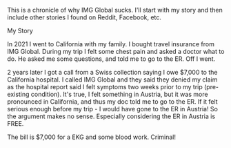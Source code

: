 ---
---

This is a chronicle of why IMG Global sucks. I'll start with my story and then include other stories I found on Reddit, Facebook, etc.

My Story

In 2021 I went to California with my family. I bought travel insurance from IMG Global. During my trip I felt some chest pain and asked a doctor what to do. He asked me some questions, and told me to go to the ER. Off I went.

2 years later I got a call from a Swiss collection saying I owe $7,000 to the California hospital. I called IMG Global and they said they denied my claim as the hospital report said I felt symptoms two weeks prior to my trip (pre-existing condition). It's true, I felt something in Austria, but it was more pronounced in California, and thus my doc told me to go to the ER. If it felt serious enough before my trip - I would have gone to the ER in Austria! So the argument makes no sense. Especially considering the ER in Austria is FREE.

The bill is $7,000 for a EKG and some blood work. Criminal!
